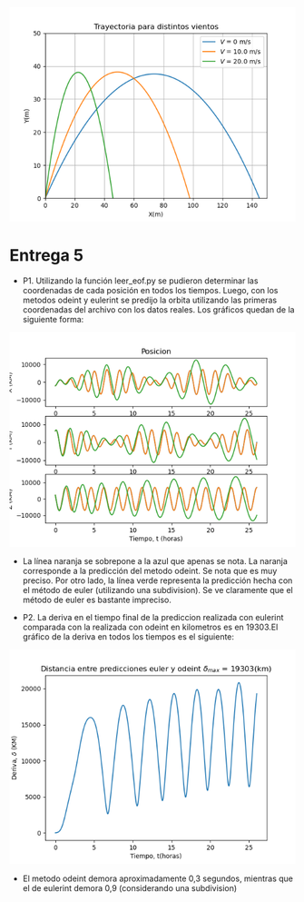 ![myimage-alt-tag](https://github.com/JoseTomasMartinez/MCOC2020-P1/blob/master/Trayectoria%20para%20distintos%20vientos.png)
# Entrega 5
* P1. Utilizando la función leer_eof.py se pudieron determinar las coordenadas de cada posición en todos los tiempos. Luego, con los metodos odeint y eulerint se predijo la orbita utilizando las primeras coordenadas del archivo con los datos reales. Los gráficos quedan de la siguiente forma:

![myimage-alt-tag](https://github.com/JoseTomasMartinez/MCOC2020-P1/blob/master/P1%20Vector%20de%20Estado%20(X%2CY%2CZ).png)
* La línea naranja se sobrepone a la azul que apenas se nota. La naranja corresponde a la predicción del metodo odeint. Se nota que es muy preciso. Por otro lado, la línea verde representa la predicción hecha con el método de euler (utilizando una subdivision). Se ve claramente que el método de euler es bastante impreciso. 

* P2. La deriva en el tiempo final de la prediccion realizada con eulerint comparada con la realizada con odeint en kilometros es en 19303.El gráfico de la deriva en todos los tiempos es el siguiente:

![myimage-alt-tag](https://github.com/JoseTomasMartinez/MCOC2020-P1/blob/master/Deriva%20entre%20predicciones%20Euler%20y%20Odeint.png)

* El metodo odeint demora aproximadamente 0,3 segundos, mientras que el de eulerint demora 0,9 (considerando una subdivision)





